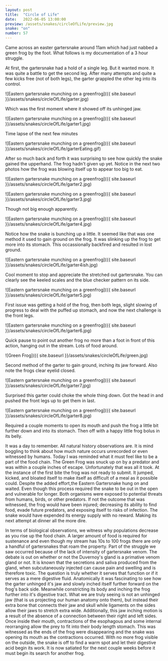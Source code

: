 ```yaml
---
layout: post
title:  "Circle of Life"
date:   2022-06-05 13:00:00
preview: /assets/snakes/circleOfLife/preview.jpg
snake: "on"
number: 57
---
```

Came across an easter gartersnake around 11am which had just nabbed a green frog by the foot. What follows is my documentation of a 3 hour struggle.

At first, the gartersnake had a hold of a single leg. But it wanted more. It was quite a battle to get the second leg. After many attempts and quite a few kicks free (not of both legs), the garter grappled the other leg into its control.

![Eastern gartersnake munching on a greenfrog]({{ site.baseurl }}/assets/snakes/circleOfLife/garter.jpg)

Which was the first moment where it showed off its unhinged jaw.

![Eastern gartersnake munching on a greenfrog]({{ site.baseurl }}/assets/snakes/circleOfLife/garter1.jpg)

Time lapse of the next few minutes

![Eastern gartersnake munching on a greenfrog]({{ site.baseurl }}/assets/snakes/circleOfLife/garterEating.gif)

After so much back and forth it was surprising to see how quickly the snake gained the upperhand. The frog hadn't given up yet. Notice in the next two photos how the frog was blowing itself up to appear too big to eat.

![Eastern gartersnake munching on a greenfrog]({{ site.baseurl }}/assets/snakes/circleOfLife/garter2.jpg)

![Eastern gartersnake munching on a greenfrog]({{ site.baseurl }}/assets/snakes/circleOfLife/garter3.jpg)

Though not big enough apparently.

![Eastern gartersnake munching on a greenfrog]({{ site.baseurl }}/assets/snakes/circleOfLife/garter4.jpg)

Notice how the snake is bunching up a little. It seemed like that was one method it used to gain ground on the frog. It was slinking up the frog to get more into its stomach. This occassionally backfired and resulted in lost ground.

![Eastern gartersnake munching on a greenfrog]({{ site.baseurl }}/assets/snakes/circleOfLife/garter4ish.jpg)

Cool moment to stop and appreciate the stretched out gartersnake. You can clearly see the keeled scales and the blue checker pattern on its side. 

![Eastern gartersnake munching on a greenfrog]({{ site.baseurl }}/assets/snakes/circleOfLife/garter5.jpg)

First issue was getting a hold of the frog, then both legs, slight slowing of progress to deal with the puffed up stomach, and now the next challenge is the front legs. 

![Eastern gartersnake munching on a greenfrog]({{ site.baseurl }}/assets/snakes/circleOfLife/garter6.jpg)

Quick pause to point out another frog no more than a foot in front of this action, hanging out in the stream. Lots of food around.

![Green Frog]({{ site.baseurl }}/assets/snakes/circleOfLife/green.jpg)

Second method of the garter to gain ground, inching its jaw forward. Also note the frogs clear eyelid closed.

![Eastern gartersnake munching on a greenfrog]({{ site.baseurl }}/assets/snakes/circleOfLife/garter7.jpg)

Surprised this garter could choke the whole thing down. Got the head in and pushed the front legs up to get them in last.

![Eastern gartersnake munching on a greenfrog]({{ site.baseurl }}/assets/snakes/circleOfLife/garter8.jpg)

Required a couple moments to open its mouth and push the frog a little bit further down and into its stomach. Then off with a happy little frog bolus in its belly.

It was a day to remember. All natural history observations are. It is mind boggling to think about how much nature occurs unrecorded or even witnessed by humans. Today I was reminded what it must feel like to be a part of the food chain. The Green Frog was snuck up on by a predator and was within a couple inches of escape. Unfortunately that was all it took. At the instance of the first bite the frog was not ready to submit. It jumped, kicked, and bloated itself to make itself as difficult of a meal as it possible could. Despite the added effort,the Eastern Gartersnake hung on and waited. Even though this process required the snake to be out in the open and vulnerable for longer. Both organisms were exposed to potential threats from humans, birds, or other predators. If not the outcome that was witnessed, the frog would have been injured; decreasing its ability to find food, evade future predators, and exposing itself to risks of infection. The snake would have expended its energy supply with no reward. Making its next attempt at dinner all the more dire. 

In terms of biological observations, we witness why populations decrease as you rise up the food chain. A larger amount of food is required for sustenance and even though my stream has 10s to 100 frogs there are only a handful of gartersnakes that roam the property. Part of the struggle we saw occurred because of the lack of intensity of gartersnake venom. The debate is out on whether or not the Duvernoy's gland is a primative venom gland or not. It is known that the secretions and saliva produced from the gland, when subcutaneously injected can cause pain and swelling and is therefore toxic. The question is truly whether it serves that function or if it serves as a mere digestive fluid. Anatomically it was fascinating to see how the garter unhinged it's jaw and slowly inched itself further forward on the frog's back side. Meanwhile constricting its body and inching the frog further into it's digestive tract. What we are truly seeing is not an unhinged jaw (that is us projecting our human anatomy onto them), but instead their extra bone that connects their jaw and skull while ligaments on the sides allow their jaws to stretch extra wide. Additionally, this jaw inching motion is a result of the absence of a connection between their right and left sides. Once inside their mouth, contractions of the esophagous and some internal reorranging allow the prey to fit into their body length stomach. This was witnessed as the ends of the frog were disappearing and the snake was opening its mouth as the contractions occurred. With no more frog visible on the outside, the snake is off to find a warm spot and let their digestive acid begin its work. It is now satiated for the next couple weeks before it must begin its search for another frog.